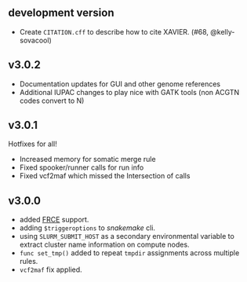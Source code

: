 ## development version

- Create `CITATION.cff` to describe how to cite XAVIER. (#68, @kelly-sovacool)

## v3.0.2

- Documentation updates for GUI and other genome references
- Additional IUPAC changes to play nice with GATK tools (non ACGTN codes convert to N)

## v3.0.1

Hotfixes for all!

- Increased memory for somatic merge rule
- Fixed spooker/runner calls for run info
- Fixed vcf2maf which missed the Intersection of calls

## v3.0.0

- added [FRCE](https://ncifrederick.cancer.gov/staff/frce/welcome) support.
- adding `$triggeroptions` to _snakemake_ cli.
- using `SLURM_SUBMIT_HOST` as a secondary environmental variable to extract cluster name information on compute nodes.
- `func set_tmp()` added to repeat `tmpdir` assignments across multiple rules.
- `vcf2maf` fix applied.
